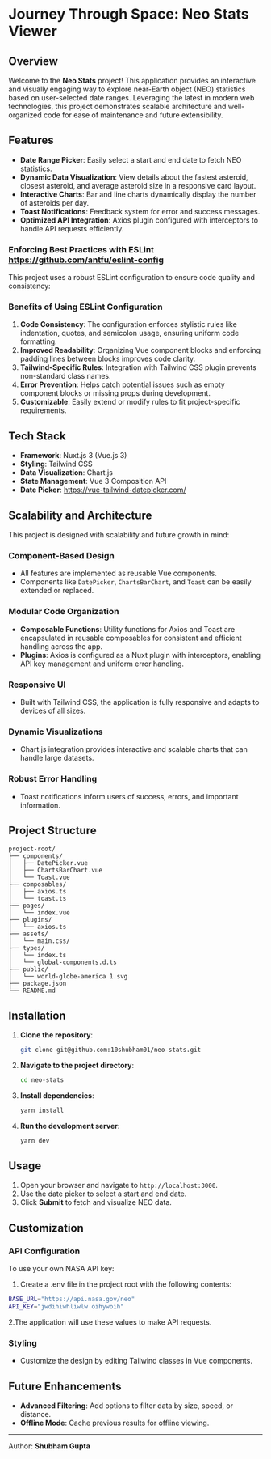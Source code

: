 # Journey Through Space: Neo Stats Viewer

## Overview
Welcome to the **Neo Stats** project! This application provides an interactive and visually engaging way to explore near-Earth object (NEO) statistics based on user-selected date ranges. Leveraging the latest in modern web technologies, this project demonstrates scalable architecture and well-organized code for ease of maintenance and future extensibility.

## Features
- **Date Range Picker**: Easily select a start and end date to fetch NEO statistics.
- **Dynamic Data Visualization**: View details about the fastest asteroid, closest asteroid, and average asteroid size in a responsive card layout.
- **Interactive Charts**: Bar and line charts dynamically display the number of asteroids per day.
- **Toast Notifications**: Feedback system for error and success messages.
- **Optimized API Integration**: Axios plugin configured with interceptors to handle API requests efficiently.

### Enforcing Best Practices with ESLint https://github.com/antfu/eslint-config 

This project uses a robust ESLint configuration to ensure code quality and consistency:
### Benefits of Using ESLint Configuration

1. **Code Consistency**: The configuration enforces stylistic rules like indentation, quotes, and semicolon usage, ensuring uniform code formatting.
2. **Improved Readability**: Organizing Vue component blocks and enforcing padding lines between blocks improves code clarity.
3. **Tailwind-Specific Rules**: Integration with Tailwind CSS plugin prevents non-standard class names.
4. **Error Prevention**: Helps catch potential issues such as empty component blocks or missing props during development.
5. **Customizable**: Easily extend or modify rules to fit project-specific requirements.

## Tech Stack
- **Framework**: Nuxt.js 3 (Vue.js 3)
- **Styling**: Tailwind CSS
- **Data Visualization**: Chart.js
- **State Management**: Vue 3 Composition API
- **Date Picker**:  https://vue-tailwind-datepicker.com/

## Scalability and Architecture
This project is designed with scalability and future growth in mind:

### Component-Based Design
- All features are implemented as reusable Vue components.
- Components like `DatePicker`, `ChartsBarChart`, and `Toast` can be easily extended or replaced.

### Modular Code Organization
- **Composable Functions**: Utility functions for Axios and Toast are encapsulated in reusable composables for consistent and efficient handling across the app.
- **Plugins**: Axios is configured as a Nuxt plugin with interceptors, enabling API key management and uniform error handling.

### Responsive UI
- Built with Tailwind CSS, the application is fully responsive and adapts to devices of all sizes.

### Dynamic Visualizations
- Chart.js integration provides interactive and scalable charts that can handle large datasets.

### Robust Error Handling
- Toast notifications inform users of success, errors, and important information.

## Project Structure
```
project-root/
├── components/
│   ├── DatePicker.vue
│   ├── ChartsBarChart.vue
│   └── Toast.vue
├── composables/
│   ├── axios.ts
│   └── toast.ts
├── pages/
│   └── index.vue
├── plugins/
│   └── axios.ts
├── assets/
│   └── main.css/
├── types/
│   └── index.ts
│   └── global-components.d.ts
├── public/
│   └── world-globe-america 1.svg
├── package.json
└── README.md
```

## Installation
1. **Clone the repository**:
   ```bash
   git clone git@github.com:10shubham01/neo-stats.git
   ```
2. **Navigate to the project directory**:
   ```bash
   cd neo-stats
   ```
3. **Install dependencies**:
   ```bash
   yarn install
   ```
4. **Run the development server**:
   ```bash
   yarn dev
   ```

## Usage
1. Open your browser and navigate to `http://localhost:3000`.
2. Use the date picker to select a start and end date.
3. Click **Submit** to fetch and visualize NEO data.

## Customization
### API Configuration
To use your own NASA API key:
1. Create a .env file in the project root with the following contents:
```bash
BASE_URL="https://api.nasa.gov/neo"
API_KEY="jwdihiwhliwlw oihywoih"
```
2.The application will use these values to make API requests.

### Styling
- Customize the design by editing Tailwind classes in Vue components.

## Future Enhancements
- **Advanced Filtering**: Add options to filter data by size, speed, or distance.
- **Offline Mode**: Cache previous results for offline viewing.

---
Author: **Shubham Gupta**
